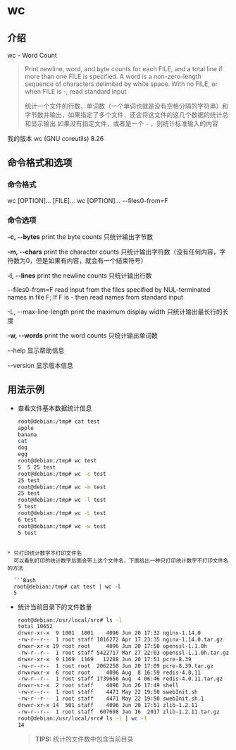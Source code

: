 # wc

## 介绍
wc - Word Count
> Print newline, word, and byte counts for each FILE, and a total line if more than one FILE is specified. 
> A word is a non-zero-length sequence of characters delimited by white space.
> With no FILE, or when FILE is -, read standard input
> 
> 统计一个文件的行数、单词数（一个单词也就是没有空格分隔的字符串）和字节数并输出，如果指定了多个文件，还会将这文件的这几个数据的统计总和显示输出
> 如果没有指定文件，或者是一个 `-` ，则统计标准输入的内容

我的版本
wc (GNU coreutils) 8.26


## 命令格式和选项
### 命令格式
wc [OPTION]... [FILE]...
wc [OPTION]... --files0-from=F

### 命令选项
**-c, --bytes**
print the byte counts
只统计输出字节数

**-m, --chars**
print the character counts
只统计输出字符数（没有任何内容，字符数为0，但是如果有内容，就会有一个结束符号）

**-l, --lines**
print the newline counts
只统计输出行数

--files0-from=F
read input from the files specified by NUL-terminated names in file F; If F is - then read names from standard input

-L, --max-line-length
print the maximum display width
只统计输出最长行的长度

**-w, --words**
print the word counts
只统计输出单词数

--help
显示帮助信息

--version
显示版本信息

## 用法示例
* 查看文件基本数据统计信息
  
  ```Bash
  root@debian:/tmp# cat test 
  apple
  banana
  cat
  dog
  egg
  root@debian:/tmp# wc test 
  5  5 25 test
  root@debian:/tmp# wc -c test  
  25 test
  root@debian:/tmp# wc -m test  
  25 test
  root@debian:/tmp# wc -l test 
  5 test
  root@debian:/tmp# wc -L test  
  6 test
  root@debian:/tmp# wc -w test  
  5 test
```

* 只打印统计数字不打印文件名
  可以看到打印的统计数字后面会带上这个文件名，下面给出一种只打印统计数字不打印文件名的方法

  ```Bash
  root@debian:/tmp# cat test | wc -l
  5
  ```

* 统计当前目录下的文件数量
  
  ```Bash
  root@debian:/usr/local/src# ls -l
  total 10652
  drwxr-xr-x  9 1001  1001    4096 Jun 20 17:32 nginx-1.14.0
  -rw-r--r--  1 root staff 1016272 Apr 17 23:35 nginx-1.14.0.tar.gz
  drwxr-xr-x 19 root root     4096 Jun 20 17:50 openssl-1.1.0h
  -rw-r--r--  1 root staff 5422717 Mar 27 22:03 openssl-1.1.0h.tar.gz
  drwxr-xr-x  9 1169  1169   12288 Jun 20 17:51 pcre-8.39
  -rw-r--r--  1 root root  2062258 Jun 20 17:09 pcre-8.39.tar.gz
  drwxrwxr-x  6 root root     4096 Aug  8 16:59 redis-4.0.11
  -rw-r--r--  1 root staff 1739656 Aug  4 06:46 redis-4.0.11.tar.gz
  drwxr-sr-x  2 root staff    4096 Jun 26 17:49 shell
  -rw-r--r--  1 root staff    4471 May 22 19:50 swebInit.sh
  -rw-r--r--  1 root staff    4471 May 22 19:50 swebInit.sh.1
  drwxr-xr-x 14  501 staff    4096 Jun 20 17:51 zlib-1.2.11
  -rw-r--r--  1 root staff  607698 Jan 16  2017 zlib-1.2.11.tar.gz
  root@debian:/usr/local/src# ls -l | wc -l
  14
  ```
  > **TIPS:**
  统计的文件数中包含当前目录